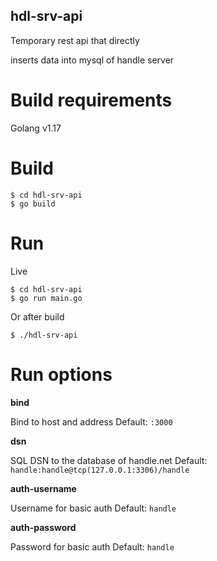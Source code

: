 hdl-srv-api
-----------

Temporary rest api that directly

inserts data into mysql of handle server

# Build requirements

Golang v1.17

# Build

```
$ cd hdl-srv-api
$ go build
```

# Run

Live

```
$ cd hdl-srv-api
$ go run main.go
```

Or after build

```
$ ./hdl-srv-api
```

# Run options

**bind**

  Bind to host and address
  Default: `:3000`

**dsn**

  SQL DSN to the database of handle.net
  Default: `handle:handle@tcp(127.0.0.1:3306)/handle`

**auth-username**

  Username for basic auth
  Default: `handle`

**auth-password**

  Password for basic auth
  Default: `handle`

